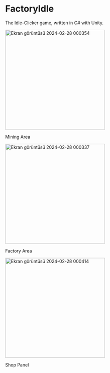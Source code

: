 # FactoryIdle
The Idle-Clicker game, written in C# with Unity.


<img width="317" alt="Ekran görüntüsü 2024-02-28 000354" src="https://github.com/Baris34/FactoryIdle/assets/46277882/264b624c-ccbf-4573-9fad-1466160c692e">

Mining Area

<img width="317" alt="Ekran görüntüsü 2024-02-28 000337" src="https://github.com/Baris34/FactoryIdle/assets/46277882/eea1316f-c7d8-49ab-bb30-4a6fc883c8de">


Factory Area


<img width="317" alt="Ekran görüntüsü 2024-02-28 000414" src="https://github.com/Baris34/FactoryIdle/assets/46277882/1afacbe1-ca96-4b67-8474-88f9bb148a04">

Shop Panel


